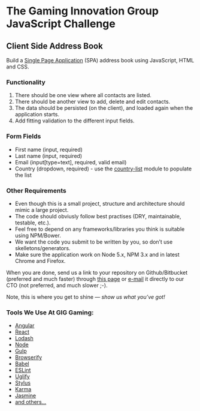 <h1>The Gaming Innovation Group JavaScript Challenge</h1>
<h2><a id="user-content-client-side-address-book" aria-hidden="true" href="https://github.com/GiG/recruitment-cases/tree/master/js-developer#client-side-address-book"></a>Client Side Address Book</h2>
<p>Build a <a href="https://en.wikipedia.org/wiki/Single-page_application" rel="nofollow">Single Page Application</a> (SPA) address book using JavaScript, HTML and CSS.</p>
<h3><a id="user-content-functionality" aria-hidden="true" href="https://github.com/GiG/recruitment-cases/tree/master/js-developer#functionality"></a>Functionality</h3>
<ol>
  <li>There should be one view where all contacts are listed.</li>
  <li>There should be another view to add, delete and edit contacts.</li>
  <li>The data should be persisted (on the client), and loaded again when the application starts.</li>
  <li>Add fitting validation to the different input fields.</li>
</ol>
<h3><a id="user-content-form-fields" aria-hidden="true" href="https://github.com/GiG/recruitment-cases/tree/master/js-developer#form-fields"></a>Form Fields</h3>
<ul>
  <li>First name (input, required)</li>
  <li>Last name (input, required)</li>
  <li>Email (input[type=text], required, valid email)</li>
  <li>Country (dropdown, required) - use the <a href="https://www.npmjs.com/package/country-list" rel="nofollow">country-list</a> module to populate the list</li>
</ul>
<h3><a id="user-content-other-requirements" aria-hidden="true" href="https://github.com/GiG/recruitment-cases/tree/master/js-developer#other-requirements"></a>Other Requirements</h3>
<ul>
  <li>Even though this is a small project, structure and architecture should mimic a large project.</li>
  <li>The code should obviusly follow best practises (DRY, maintainable, testable, etc.).</li>
  <li>Feel free to depend on any frameworks/libraries you think is suitable using NPM/Bower.</li>
  <li>We want the code you submit to be written by you, so don&rsquo;t use skelletons/generators.</li>
  <li>Make sure the application work on Node 5.x, NPM 3.x and in latest Chrome and Firefox.</li>
</ul>
<p>When you are done, send us a link to your repository on Github/Bitbucket (preferred and much faster) through <a href="https://www.gaminginnovationgroup.com/careers/tech/javascript-developer/149276/" rel="nofollow">this page</a> or <a href="mailto:rob@betitgroup.com">e-mail</a> it directly to our CTO (not preferred, and much slower ;-).</p>
<p>Note, this is where you get to shine — <em>show us what you&rsquo;ve got!</em></p>
<h3><a id="user-content-tools-we-use-at-gig-gaming" aria-hidden="true" href="https://github.com/GiG/recruitment-cases/tree/master/js-developer#tools-we-use-at-gig-gaming"></a>Tools We Use At GIG Gaming:</h3>
<ul>
  <li><a href="https://angularjs.org/" rel="nofollow">Angular</a></li>
  <li><a href="https://reactjs.org/" rel="nofollow">React</a></li>
  <li><a href="https://lodash.com/" rel="nofollow">Lodash</a></li>
  <li><a href="https://nodejs.org/" rel="nofollow">Node</a></li>
  <li><a href="http://gulpjs.com/" rel="nofollow">Gulp</a></li>
  <li><a href="http://browserify.org/" rel="nofollow">Browserify</a></li>
  <li><a href="https://babeljs.io/" rel="nofollow">Babel</a></li>
  <li><a href="http://eslint.org/" rel="nofollow">ESLint</a></li>
  <li><a href="https://github.com/mishoo/UglifyJS">Uglify</a></li>
  <li><a href="http://stylus-lang.com/" rel="nofollow">Stylus</a></li>
  <li><a href="https://karma-runner.github.io/" rel="nofollow">Karma</a></li>
  <li><a href="https://jasmine.github.io/" rel="nofollow">Jasmine</a></li>
  <li><a href="http://stackshare.io/betit-group/betit-group" rel="nofollow">and others...</a></li>
</ul>
